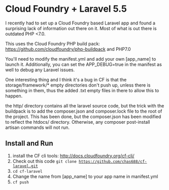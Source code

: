 # Cloud Foundry + Laravel 5.5
I recently had to set up a Cloud Foundry based Laravel app and found a surprising lack of information out there on it. Most of what is out there is
outdated PHP <7.0. 

This uses the Cloud Foundry PHP build pack: https://github.com/cloudfoundry/php-buildpack and PHP7.0

You'll need to modify the manifest.yml and add your own [app_name] to launch it.
Additionally, you can set the APP_DEBUG=true in the manifest as well to debug
any Laravel issues.

One interesting thing and I think it's a bug in CF is that the 
storage/framework/* empty directories don't push up, unless there is something
in them, thus the added .txt empty files in there to allow this to happen.

the http/ directory contains all the laravel source code, but the trick with the buildpack
is to add the composer.json and composer.lock file to the root of the project. This has been done, but the 
composer.json has been modified to reflect the htdocs/ directory. Otherwise, any composer 
post-install artisan commands will not run.

## Install and Run
 
1. install the CF cli tools:
http://docs.cloudfoundry.org/cf-cli/
2. Check out this code <code>git clone https://github.com/chas688/cf-laravel.git</code>
3. <code>cd cf-laravel</code>
4. Change the name from [app_name] to your app name in manifest.yml
5. <code>cf push</code>

